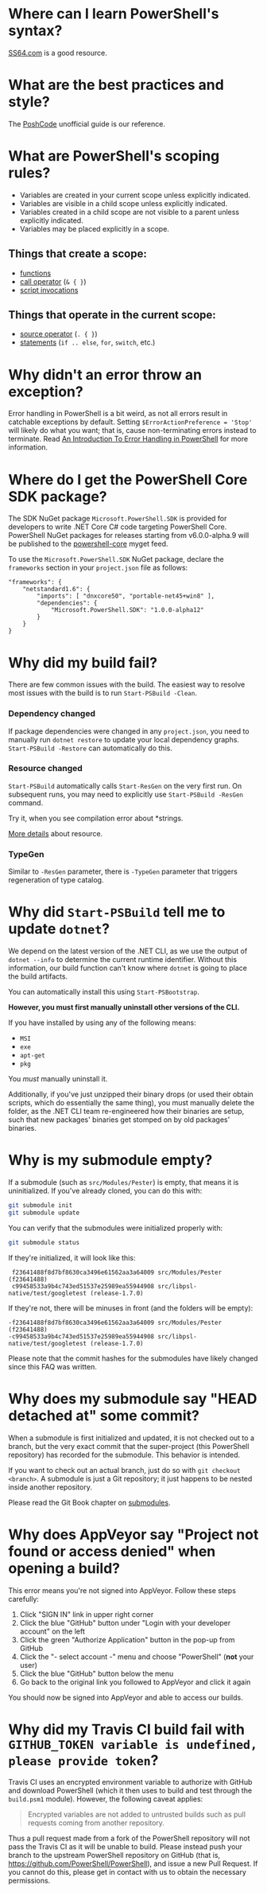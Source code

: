 Where can I learn PowerShell's syntax?
======================================

[SS64.com](http://ss64.com/ps/syntax.html) is a good resource.

What are the best practices and style?
======================================

The [PoshCode][] unofficial guide is our reference.

[PoshCode]: https://github.com/PoshCode/PowerShellPracticeAndStyle

What are PowerShell's scoping rules?
====================================

- Variables are created in your current scope unless explicitly indicated.
- Variables are visible in a child scope unless explicitly indicated.
- Variables created in a child scope are not visible to a parent unless
  explicitly indicated.
- Variables may be placed explicitly in a scope.

Things that create a scope:
---------------------------

- [functions](http://ss64.com/ps/syntax-functions.html)
- [call operator](http://ss64.com/ps/call.html) (`& { }`)
- [script invocations](http://ss64.com/ps/syntax-run.html)

Things that operate in the current scope:
-----------------------------------------

- [source operator](http://ss64.com/ps/source.html) (`. { }`)
- [statements](http://ss64.com/ps/statements.html) (`if .. else`, `for`, `switch`, etc.)

Why didn't an error throw an exception?
=======================================

Error handling in PowerShell is a bit weird, as not all errors result in catchable exceptions by default. 
Setting `$ErrorActionPreference = 'Stop'` will likely do what you want; 
that is, cause non-terminating errors instead to terminate. 
Read [An Introduction To Error Handling in PowerShell][error] for more information.

[error]: https://blogs.msdn.microsoft.com/kebab/2013/06/09/an-introduction-to-error-handling-in-powershell/

Where do I get the PowerShell Core SDK package?
=============================================================

The SDK NuGet package `Microsoft.PowerShell.SDK` is provided for developers to write .NET Core C# code targeting PowerShell Core.
PowerShell NuGet packages for releases starting from v6.0.0-alpha.9 will be published to the [powershell-core][] myget feed.

To use the `Microsoft.PowerShell.SDK` NuGet package, declare the `frameworks` section in your `project.json` file as follows:

```
"frameworks": {
    "netstandard1.6": {
        "imports": [ "dnxcore50", "portable-net45+win8" ],
        "dependencies": {
            "Microsoft.PowerShell.SDK": "1.0.0-alpha12"
        }
    }
}
```

[powershell-core]: https://powershell.myget.org/gallery/powershell-core

Why did my build fail?
============================================

There are few common issues with the build.
The easiest way to resolve most issues with the build is to run `Start-PSBuild -Clean`.

### Dependency changed

If package dependencies were changed in any `project.json`, you need to manually
run `dotnet restore` to update your local dependency graphs. 
`Start-PSBuild -Restore` can automatically do this.

### Resource changed

`Start-PSBuild` automatically calls `Start-ResGen` on the very first run.
On subsequent runs, you may need to explicitly use `Start-PSBuild -ResGen` command.

Try it, when you see compilation error about *strings.

[More details](dev-process/resx-files.md) about resource.

### TypeGen

Similar to `-ResGen` parameter, there is `-TypeGen` parameter that triggers regeneration of type catalog.

Why did `Start-PSBuild` tell me to update `dotnet`?
===================================================

We depend on the latest version of the .NET CLI, as we use the output of `dotnet
--info` to determine the current runtime identifier. 
Without this information, our build function can't know where `dotnet` is going to place the build artifacts.

You can automatically install this using `Start-PSBootstrap`.

**However, you must first manually uninstall other versions of the CLI.**

If you have installed by using any of the following means:

- `MSI`
- `exe`
- `apt-get`
- `pkg`

You *must* manually uninstall it.

Additionally, if you've just unzipped their binary drops (or used their obtain
scripts, which do essentially the same thing), you must manually delete the
folder, as the .NET CLI team re-engineered how their binaries are setup, such
that new packages' binaries get stomped on by old packages' binaries.

Why is my submodule empty?
==========================

If a submodule (such as `src/Modules/Pester`) is empty, that means it is
uninitialized. 
If you've already cloned, you can do this with:

```sh
git submodule init
git submodule update
```

You can verify that the submodules were initialized properly with:

```sh
git submodule status
```

If they're initialized, it will look like this:

```
 f23641488f8d7bf8630ca3496e61562aa3a64009 src/Modules/Pester (f23641488)
 c99458533a9b4c743ed51537e25989ea55944908 src/libpsl-native/test/googletest (release-1.7.0)
```

If they're not, there will be minuses in front (and the folders will be empty):

```
-f23641488f8d7bf8630ca3496e61562aa3a64009 src/Modules/Pester (f23641488)
-c99458533a9b4c743ed51537e25989ea55944908 src/libpsl-native/test/googletest (release-1.7.0)
```

Please note that the commit hashes for the submodules have likely changed since
this FAQ was written.

Why does my submodule say "HEAD detached at" some commit?
=========================================================

When a submodule is first initialized and updated, it is not checked out to a
branch, but the very exact commit that the super-project (this PowerShell
repository) has recorded for the submodule. 
This behavior is intended.

If you want to check out an actual branch, just do so with `git checkout <branch>`. 
A submodule is just a Git repository; it just happens to be nested inside another repository.

Please read the Git Book chapter on [submodules][].

[submodules]: https://git-scm.com/book/en/v2/Git-Tools-Submodules

Why does AppVeyor say "Project not found or access denied" when opening a build?
================================================================================

This error means you're not signed into AppVeyor. 
Follow these steps carefully:

1. Click "SIGN IN" link in upper right corner
2. Click the blue "GitHub" button under "Login with your developer account" on the left
3. Click the green "Authorize Application" button in the pop-up from GitHub
4. Click the "- select account -" menu and choose "PowerShell" (**not** your user)
5. Click the blue "GitHub" button below the menu
6. Go back to the original link you followed to AppVeyor and click it again

You should now be signed into AppVeyor and able to access our builds.

Why did my Travis CI build fail with `GITHUB_TOKEN variable is undefined, please provide token`?
================================================================================================

Travis CI uses an encrypted environment variable to authorize with GitHub and
download PowerShell (which it then uses to build and test through the `build.psm1` module). 
However, the following caveat applies:

> Encrypted variables are not added to untrusted builds such as pull requests
> coming from another repository.

Thus a pull request made from a fork of the PowerShell repository will not pass
the Travis CI as it will be unable to build. 
Please instead push your branch to the upstream PowerShell repository on GitHub (that is,
https://github.com/PowerShell/PowerShell), and issue a new Pull Request. 
If you cannot do this, please get in contact with us to obtain the necessary permissions.
